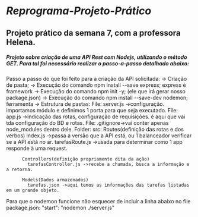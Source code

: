 # *Reprograma-Projeto-Prático* #

## Projeto prático da semana 7, com a professora Helena. ##

##### Projeto sobre criação de uma API Rest com Nodejs, utilizando o método GET. Para tal foi necessário realizar o passo-a-passo detalhado abaixo: #####

Passo a passo do que foi feito para a criação da API solicitada:
-> Criação de pasta;
-> Execução do comando npm install --save express; express é framework
-> Execução do comando npm init -y; (ele que irá gerar nosso package.json)
-> Execução do comando npm install --save-dev nodemon; ferramenta 
-> Estrutura de pastas:
  File: server.js ->configuração. importamos módulo e definimos 1 porta para que seja executado.
  File: app.js    ->indicação das rotas, configuração de requisições. é aqui que vai tda configuração do BD e rotas.
  File: .gitignore->vai conter apenas node_modules dentro dele.
  Folder: src:
          Routes(definição das rotas e dos verbos)
            index.js ->passa a versão que a API está, ou 1 balanceador verificar se a API está no ar.
            tarefasRoute.js ->usada para determinar como 1 app responde à uma request.
           
          Controllers(definição propriamente dita da ação)
            tarefasController.js ->recebe a chamada, busca a informação e a retorna.
          
          Models(Dados armazenados)
            tarefas.json ->aqui temos as informações das tarefas listadas em um grande objeto. 
            
   Para que o nodemon funcione não esquecer de incluir a linha abaixo no file package.json:
    "start": "nodemon ./server.js"
